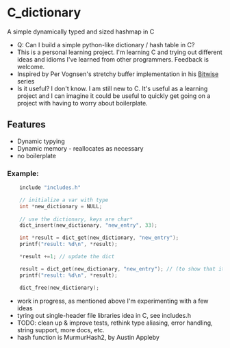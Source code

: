 # C_dictionary
A simple dynamically typed and sized hashmap in C

- Q: Can I build a simple python-like dictionary / hash table in C? 
- This is a personal learning project. I'm learning C and trying out different ideas and idioms I've learned from other programmers. Feedback is welcome. 
- Inspired by Per Vognsen's stretchy buffer implementation in his [Bitwise][playlist] series
- Is it useful? I don't know. I am still new to C. It's useful as a learning project and I can imagine it could be useful to quickly get going on a project with having to worry about boilerplate. 

[playlist]: https://www.youtube.com/playlist?list=PLU94OURih-CiP4WxKSMt3UcwMSDM3aTtX

## Features

- Dynamic typying
- Dynamic memory - reallocates as necessary
- no boilerplate

### Example: 
```c
    include "includes.h"

    // initialize a var with type
    int *new_dictionary = NULL;
    
    // use the dictionary, keys are char*
    dict_insert(new_dictionary, "new_entry", 33);

    int *result = dict_get(new_dictionary, "new_entry"); 
    printf("result: %d\n", *result);

    *result +=1; // update the dict 

    result = dict_get(new_dictionary, "new_entry"); // (to show that it was updated)
    printf("result: %d\n", *result);

    dict_free(new_dictionary);

```
- work in progress, as mentioned above I'm  experimenting with a few ideas
- tyring out single-header file libraries idea in C, see includes.h 
- TODO: clean up & improve tests, rethink type aliasing, error handling, string support, more docs, etc.
- hash function is MurmurHash2, by Austin Appleby
